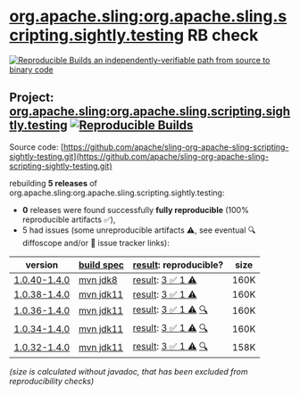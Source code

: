 [org.apache.sling:org.apache.sling.scripting.sightly.testing](https://central.sonatype.com/artifact/org.apache.sling/org.apache.sling.scripting.sightly.testing/versions) RB check
=======

[![Reproducible Builds](https://reproducible-builds.org/images/logos/rb.svg) an independently-verifiable path from source to binary code](https://reproducible-builds.org/)

## Project: [org.apache.sling:org.apache.sling.scripting.sightly.testing](https://central.sonatype.com/artifact/org.apache.sling/org.apache.sling.scripting.sightly.testing/versions) [![Reproducible Builds](https://img.shields.io/endpoint?url=https://raw.githubusercontent.com/jvm-repo-rebuild/reproducible-central/master/content/org/apache/sling/org.apache.sling.scripting.sightly.testing/badge.json)](https://github.com/jvm-repo-rebuild/reproducible-central/blob/master/content/org/apache/sling/org.apache.sling.scripting.sightly.testing/README.md)

Source code: [https://github.com/apache/sling-org-apache-sling-scripting-sightly-testing.git](https://github.com/apache/sling-org-apache-sling-scripting-sightly-testing.git)

rebuilding **5 releases** of org.apache.sling:org.apache.sling.scripting.sightly.testing:
- **0** releases were found successfully **fully reproducible** (100% reproducible artifacts :white_check_mark:),
- 5 had issues (some unreproducible artifacts :warning:, see eventual :mag: diffoscope and/or :memo: issue tracker links):

| version | [build spec](/BUILDSPEC.md) | [result](https://reproducible-builds.org/docs/jvm/): reproducible? | size |
| -- | --------- | ------ | -- |
| [1.0.40-1.4.0](https://central.sonatype.com/artifact/org.apache.sling/org.apache.sling.scripting.sightly.testing/1.0.40-1.4.0/pom) | [mvn jdk8](org.apache.sling.scripting.sightly.testing-1.0.40-1.4.0.buildspec) | [result](org.apache.sling.scripting.sightly.testing-1.0.40-1.4.0.buildinfo): [3 :white_check_mark:  1 :warning:](org.apache.sling.scripting.sightly.testing-1.0.40-1.4.0.buildcompare) | 160K |
| [1.0.38-1.4.0](https://central.sonatype.com/artifact/org.apache.sling/org.apache.sling.scripting.sightly.testing/1.0.38-1.4.0/pom) | [mvn jdk11](org.apache.sling.scripting.sightly.testing-1.0.38-1.4.0.buildspec) | [result](org.apache.sling.scripting.sightly.testing-1.0.38-1.4.0.buildinfo): [3 :white_check_mark:  1 :warning:](org.apache.sling.scripting.sightly.testing-1.0.38-1.4.0.buildcompare) | 160K |
| [1.0.36-1.4.0](https://central.sonatype.com/artifact/org.apache.sling/org.apache.sling.scripting.sightly.testing/1.0.36-1.4.0/pom) | [mvn jdk11](org.apache.sling.scripting.sightly.testing-1.0.36-1.4.0.buildspec) | [result](org.apache.sling.scripting.sightly.testing-1.0.36-1.4.0.buildinfo): [3 :white_check_mark:  1 :warning:](org.apache.sling.scripting.sightly.testing-1.0.36-1.4.0.buildcompare) [:mag:](org.apache.sling.scripting.sightly.testing-1.0.36-1.4.0.diffoscope) | 160K |
| [1.0.34-1.4.0](https://central.sonatype.com/artifact/org.apache.sling/org.apache.sling.scripting.sightly.testing/1.0.34-1.4.0/pom) | [mvn jdk11](org.apache.sling.scripting.sightly.testing-1.0.34-1.4.0.buildspec) | [result](org.apache.sling.scripting.sightly.testing-1.0.34-1.4.0.buildinfo): [3 :white_check_mark:  1 :warning:](org.apache.sling.scripting.sightly.testing-1.0.34-1.4.0.buildcompare) [:mag:](org.apache.sling.scripting.sightly.testing-1.0.34-1.4.0.diffoscope) | 160K |
| [1.0.32-1.4.0](https://central.sonatype.com/artifact/org.apache.sling/org.apache.sling.scripting.sightly.testing/1.0.32-1.4.0/pom) | [mvn jdk11](org.apache.sling.scripting.sightly.testing-1.0.32-1.4.0.buildspec) | [result](org.apache.sling.scripting.sightly.testing-1.0.32-1.4.0.buildinfo): [3 :white_check_mark:  1 :warning:](org.apache.sling.scripting.sightly.testing-1.0.32-1.4.0.buildcompare) [:mag:](org.apache.sling.scripting.sightly.testing-1.0.32-1.4.0.diffoscope) | 158K |

<i>(size is calculated without javadoc, that has been excluded from reproducibility checks)</i>
